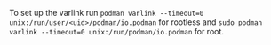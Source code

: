 To set up the varlink run `podman varlink --timeout=0 unix:/run/user/<uid>/podman/io.podman` for rootless and `sudo podman varlink --timeout=0 unix:/run/podman/io.podman` for root.
